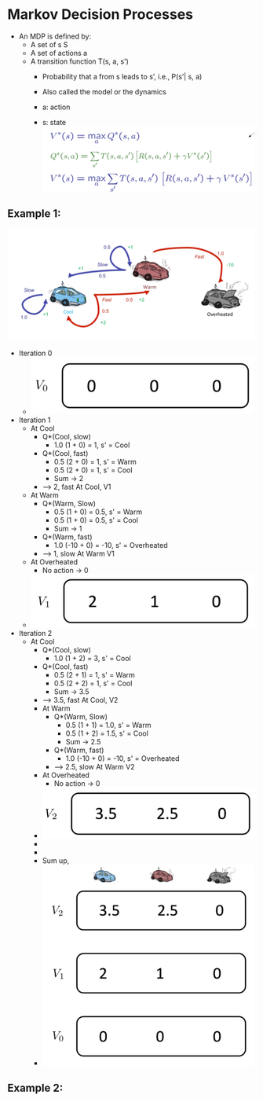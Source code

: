 # Markov Decision Processes
* An MDP is defined by:
    * A set of s  S
    * A set of actions a 
    * A transition function T(s, a, s')
        * Probability that a from s leads to s’, i.e., P(s’| s, a)
        * Also called the model or the dynamics

        * a: action
        * s: state 
![](../images/MDPs_equation.png)
## Example 1:
![](../images/MDPs_carExample.png)
* Iteration 0 
    * ![](../images/MDPs_carExample0.png)
* Iteration 1
    * At Cool
        * Q*(Cool, slow)
            * 1.0 (1 + 0) = 1, s' = Cool
        * Q*(Cool, fast)
            * 0.5 (2 + 0) = 1, s' = Warm
            * 0.5 (2 + 0) = 1, s' = Cool
            * Sum -> 2
        * --> 2, fast At Cool, V1 
    * At Warm 
        * Q*(Warm, Slow)
            * 0.5 (1 + 0) = 0.5, s' = Warm
            * 0.5 (1 + 0) = 0.5, s' = Cool
            * Sum -> 1
        * Q*(Warm, fast)
            * 1.0 (-10 + 0) = -10, s' = Overheated
        * --> 1, slow At Warm V1
    * At Overheated
        * No action -> 0
    * ![](../images/MDPs_carExample1.png)
* Iteration 2
    * At Cool
        * Q*(Cool, slow)
            * 1.0 (1 + 2) = 3, s' = Cool
        * Q*(Cool, fast)
            * 0.5 (2 + 1) = 1, s' = Warm
            * 0.5 (2 + 2) = 1, s' = Cool
            * Sum -> 3.5
        * --> 3.5, fast At Cool, V2
        * At Warm 
            * Q*(Warm, Slow)
                * 0.5 (1 + 1) = 1.0, s' = Warm
                * 0.5 (1 + 2) = 1.5, s' = Cool
                * Sum -> 2.5
            * Q*(Warm, fast)
                * 1.0 (-10 + 0) = -10, s' = Overheated
            * --> 2.5, slow At Warm V2
        * At Overheated
            * No action -> 0
        * ![](../images/MDPs_carExample2.png)
        * 
        * 
        * Sum up,
        * ![](../images/MDPs_carExample0-2.png)
## Example 2:
